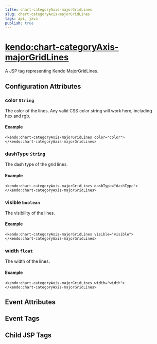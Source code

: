 ```yaml
---
title: chart-categoryAxis-majorGridLines
slug: chart-categoryAxis-majorGridLines
tags: api, java
publish: true
---
```


# <kendo:chart-categoryAxis-majorGridLines>
A JSP tag representing Kendo MajorGridLines.

## Configuration Attributes


### color `String`

The color of the lines. Any valid CSS color string will work here, including hex and rgb.

#### Example
    <kendo:chart-categoryAxis-majorGridLines color="color">
    </kendo:chart-categoryAxis-majorGridLines>
    

### dashType `String`

The dash type of the grid lines.

#### Example
    <kendo:chart-categoryAxis-majorGridLines dashType="dashType">
    </kendo:chart-categoryAxis-majorGridLines>
    

### visible `boolean`

The visibility of the lines.

#### Example
    <kendo:chart-categoryAxis-majorGridLines visible="visible">
    </kendo:chart-categoryAxis-majorGridLines>
    

### width `float`

The width of the lines.

#### Example
    <kendo:chart-categoryAxis-majorGridLines width="width">
    </kendo:chart-categoryAxis-majorGridLines>
    

## Event Attributes


## Event Tags


## Child JSP Tags


